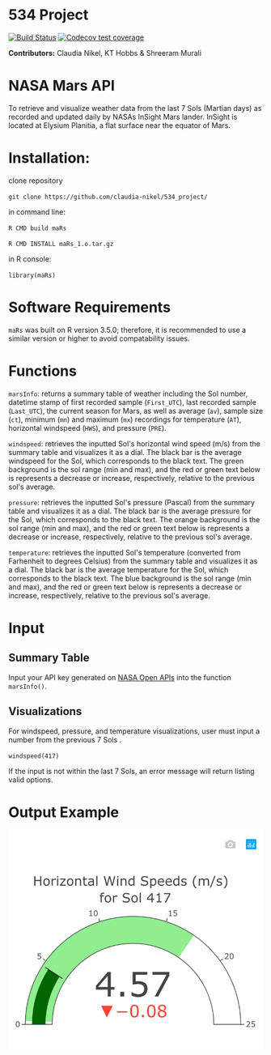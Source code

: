 # 534 Project

[![Build Status](https://travis-ci.com/claudia-nikel/534_project.svg?branch=master)](https://travis-ci.com/claudia-nikel/534_project)
[![Codecov test coverage](https://codecov.io/gh/claudia-nikel/maRs/branch/master/graph/badge.svg)](https://codecov.io/gh/claudia-nikel/maRs?branch=master)

**Contributors:** Claudia Nikel, KT Hobbs & Shreeram Murali

# NASA Mars API
To retrieve and visualize weather data from the last 7 Sols (Martian days) as recorded and updated daily by NASAs InSight Mars lander. InSight is located at Elysium Planitia, a flat surface near the equator of Mars.

# Installation:
clone repository

`git clone https://github.com/claudia-nikel/534_project/`

in command line:

`R CMD build maRs`

`R CMD INSTALL maRs_1.o.tar.gz`

in R console:

`library(maRs)`


# Software Requirements
`maRs` was built on R version 3.5.0; therefore, it is recommended to use a similar version or higher to avoid compatability issues.

# Functions
`marsInfo`: returns a summary table of weather including the Sol number, datetime stamp of first recorded sample (`First_UTC`), last recorded sample (`Last_UTC`), the current season for Mars, as well as average (`av`), sample size (`ct`), minimum (`mn`) and maximum (`mx`) recordings for temperature (`AT`), horizontal windspeed (`HWS`), and pressure (`PRE`).


`windspeed`: retrieves the inputted Sol's horizontal wind speed (m/s) from the summary table and visualizes it as a dial. The black bar is the average windspeed for the Sol, which corresponds to the black text. The green background is the sol range (min and max), and the red or green text below is represents a decrease or increase, respectively, relative to the previous sol's average.


`pressure`: retrieves the inputted Sol's pressure (Pascal) from the summary table and visualizes it as a dial. The black bar is the average pressure for the Sol, which corresponds to the black text. The orange background is the sol range (min and max), and the red or green text below is represents a decrease or increase, respectively, relative to the previous sol's average.

`temperature`: retrieves the inputted Sol's temperature (converted from Farhenheit to degrees Celsius) from the summary table and visualizes it as a dial. The black bar is the average temperature for the Sol, which corresponds to the black text. The blue background is the sol range (min and max), and the red or green text below is represents a decrease or increase, respectively, relative to the previous sol's average.


# Input

## Summary Table 
Input your API key generated on [NASA Open APIs](https://api.nasa.gov/?search=mars) into the function `marsInfo()`.

## Visualizations
For windspeed, pressure, and temperature visualizations, user must input a number from the previous 7 Sols .

`windspeed(417)`

If the input is not within the last 7 Sols, an error message will return listing valid options.


# Output Example



![windspeed_example](images/windspeed.png)
